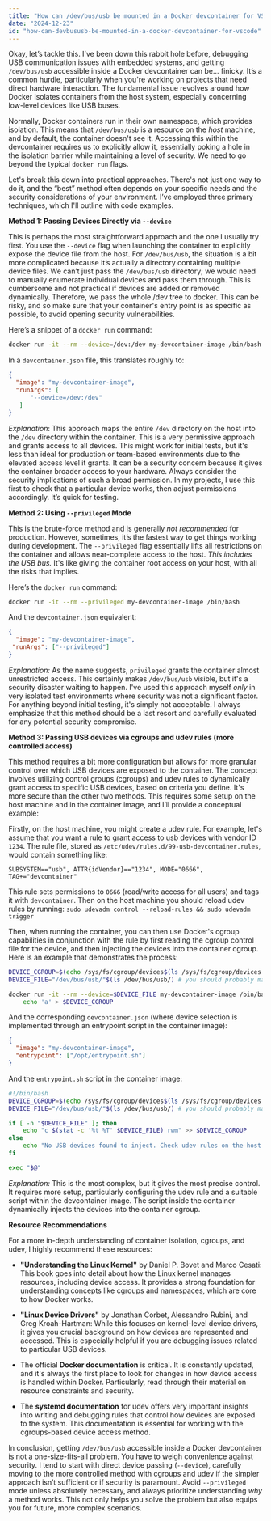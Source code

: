 ```yaml
---
title: "How can /dev/bus/usb be mounted in a Docker devcontainer for VSCode?"
date: "2024-12-23"
id: "how-can-devbususb-be-mounted-in-a-docker-devcontainer-for-vscode"
---
```


Okay, let’s tackle this. I’ve been down this rabbit hole before, debugging USB communication issues with embedded systems, and getting `/dev/bus/usb` accessible inside a Docker devcontainer can be… finicky. It’s a common hurdle, particularly when you're working on projects that need direct hardware interaction. The fundamental issue revolves around how Docker isolates containers from the host system, especially concerning low-level devices like USB buses.

Normally, Docker containers run in their own namespace, which provides isolation. This means that `/dev/bus/usb` is a resource on the *host* machine, and by default, the container doesn't see it. Accessing this within the devcontainer requires us to explicitly allow it, essentially poking a hole in the isolation barrier while maintaining a level of security. We need to go beyond the typical `docker run` flags.

Let's break this down into practical approaches. There's not just one way to do it, and the “best” method often depends on your specific needs and the security considerations of your environment. I’ve employed three primary techniques, which I'll outline with code examples.

**Method 1: Passing Devices Directly via `--device`**

This is perhaps the most straightforward approach and the one I usually try first. You use the `--device` flag when launching the container to explicitly expose the device file from the host. For `/dev/bus/usb`, the situation is a bit more complicated because it’s actually a directory containing multiple device files. We can’t just pass the `/dev/bus/usb` directory; we would need to manually enumerate individual devices and pass them through. This is cumbersome and not practical if devices are added or removed dynamically. Therefore, we pass the whole /dev tree to docker. This can be risky, and so make sure that your container's entry point is as specific as possible, to avoid opening security vulnerabilities.

Here’s a snippet of a `docker run` command:

```bash
docker run -it --rm --device=/dev:/dev my-devcontainer-image /bin/bash
```

In a `devcontainer.json` file, this translates roughly to:

```json
{
  "image": "my-devcontainer-image",
  "runArgs": [
      "--device=/dev:/dev"
   ]
}
```

*Explanation*: This approach maps the entire `/dev` directory on the host into the `/dev` directory within the container. This is a very permissive approach and grants access to all devices. This might work for initial tests, but it's less than ideal for production or team-based environments due to the elevated access level it grants. It can be a security concern because it gives the container broader access to your hardware. Always consider the security implications of such a broad permission. In my projects, I use this first to check that a particular device works, then adjust permissions accordingly. It’s quick for testing.

**Method 2: Using `--privileged` Mode**

This is the brute-force method and is generally *not recommended* for production. However, sometimes, it’s the fastest way to get things working during development. The `--privileged` flag essentially lifts all restrictions on the container and allows near-complete access to the host. *This includes the USB bus.* It's like giving the container root access on your host, with all the risks that implies.

Here’s the `docker run` command:

```bash
docker run -it --rm --privileged my-devcontainer-image /bin/bash
```

And the `devcontainer.json` equivalent:

```json
{
  "image": "my-devcontainer-image",
 "runArgs": ["--privileged"]
}
```

*Explanation:* As the name suggests, `privileged` grants the container almost unrestricted access. This certainly makes `/dev/bus/usb` visible, but it's a security disaster waiting to happen. I've used this approach myself *only* in very isolated test environments where security was not a significant factor. For anything beyond initial testing, it's simply not acceptable. I always emphasize that this method should be a last resort and carefully evaluated for any potential security compromise.

**Method 3: Passing USB devices via cgroups and udev rules (more controlled access)**

This method requires a bit more configuration but allows for more granular control over which USB devices are exposed to the container. The concept involves utilizing control groups (cgroups) and udev rules to dynamically grant access to specific USB devices, based on criteria you define. It's more secure than the other two methods. This requires some setup on the host machine and in the container image, and I’ll provide a conceptual example:

Firstly, on the host machine, you might create a udev rule. For example, let's assume that you want a rule to grant access to usb devices with vendor ID `1234`. The rule file, stored as `/etc/udev/rules.d/99-usb-devcontainer.rules`, would contain something like:

```
SUBSYSTEM=="usb", ATTR{idVendor}=="1234", MODE="0666", TAG+="devcontainer"
```

This rule sets permissions to `0666` (read/write access for all users) and tags it with `devcontainer`. Then on the host machine you should reload udev rules by running: `sudo udevadm control --reload-rules && sudo udevadm trigger`

Then, when running the container, you can then use Docker's cgroup capabilities in conjunction with the rule by first reading the cgroup control file for the device, and then injecting the devices into the container cgroup. Here is an example that demonstrates the process:

```bash
DEVICE_CGROUP=$(echo /sys/fs/cgroup/devices$(ls /sys/fs/cgroup/devices | grep docker | head -n 1)/devices.allow)
DEVICE_FILE="/dev/bus/usb/"$(ls /dev/bus/usb/) # you should probably make this less general and define the device to pass

docker run -it --rm --device=$DEVICE_FILE my-devcontainer-image /bin/bash &&
    echo 'a' > $DEVICE_CGROUP
```

And the corresponding `devcontainer.json` (where device selection is implemented through an entrypoint script in the container image):

```json
{
  "image": "my-devcontainer-image",
  "entrypoint": ["/opt/entrypoint.sh"]
}
```

And the `entrypoint.sh` script in the container image:

```bash
#!/bin/bash
DEVICE_CGROUP=$(echo /sys/fs/cgroup/devices$(ls /sys/fs/cgroup/devices | grep docker | head -n 1)/devices.allow)
DEVICE_FILE="/dev/bus/usb/"$(ls /dev/bus/usb/) # you should probably make this less general and define the device to pass

if [ -n "$DEVICE_FILE" ]; then
    echo "c $(stat -c '%t %T' $DEVICE_FILE) rwm" >> $DEVICE_CGROUP
else
    echo "No USB devices found to inject. Check udev rules on the host machine."
fi

exec "$@"
```

*Explanation:* This is the most complex, but it gives the most precise control. It requires more setup, particularly configuring the udev rule and a suitable script within the devcontainer image. The script inside the container dynamically injects the devices into the container cgroup.

**Resource Recommendations**

For a more in-depth understanding of container isolation, cgroups, and udev, I highly recommend these resources:

*   **"Understanding the Linux Kernel"** by Daniel P. Bovet and Marco Cesati: This book goes into detail about how the Linux kernel manages resources, including device access. It provides a strong foundation for understanding concepts like cgroups and namespaces, which are core to how Docker works.

*   **"Linux Device Drivers"** by Jonathan Corbet, Alessandro Rubini, and Greg Kroah-Hartman: While this focuses on kernel-level device drivers, it gives you crucial background on how devices are represented and accessed. This is especially helpful if you are debugging issues related to particular USB devices.

*   The official **Docker documentation** is critical. It is constantly updated, and it's always the first place to look for changes in how device access is handled within Docker. Particularly, read through their material on resource constraints and security.

*   The **systemd documentation** for udev offers very important insights into writing and debugging rules that control how devices are exposed to the system. This documentation is essential for working with the cgroups-based device access method.

In conclusion, getting `/dev/bus/usb` accessible inside a Docker devcontainer is not a one-size-fits-all problem. You have to weigh convenience against security. I tend to start with direct device passing (`--device`), carefully moving to the more controlled method with cgroups and udev if the simpler approach isn’t sufficient or if security is paramount. Avoid `--privileged` mode unless absolutely necessary, and always prioritize understanding *why* a method works. This not only helps you solve the problem but also equips you for future, more complex scenarios.
